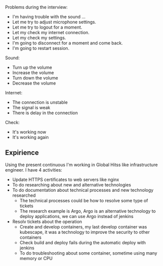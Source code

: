 
Problems during the interview:
- I'm having trouble with the sound ...
- Let me try to adjust microphone settings.
- Let me try to logout for a moment.
- Let my check my internet connection.
- Let my check my settings.
- I'm going to disconnect for a moment and come back.
- I'm going to restart session.

Sound:
- Turn up the volume
- Increase the volume
- Turn down the volume
- Decrease the volume

Internet:
- The connection is unstable
- The signal is weak
- There is delay in the connection

Check:
- It's working now
- It's working again
## Expirience

Using the present continuous
I'm working in Global Hitss like infrastructure engineer.
I have 4 activities:
- Update HTTPS certificates to web servers like nginx
- To do researching about new and alternative technologies
- To do documentation about technical processes and new technology researched
	- The technical processes could be how to resolve some type of tickets
	- The research example is Argo, Argo is an alternative technology to deploy applications, we can use Argo instead of jenkins
- Resolv tickets about the operation
	- Create and develop containers, my last develop container was kubescape, it was a technology to improve the security to other containers
	- Check build and deploy fails during the automatic deploy with jenkins
	- To do troubleshooting about some container, sometime using many memory or CPU